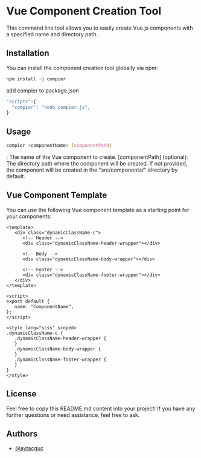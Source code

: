 # Vue Component Creation Tool

This command line tool allows you to easily create Vue.js components with a specified name and directory path.

## Installation

You can install the component creation tool globally via npm:

```bash
npm install -g compier

```

add compier to package.json

```js
"scripts":{
  "compier": "node compier.js",
}
```

## Usage

```bash
compier <componentName> [componentPath]
```

<componentName>: The name of the Vue component to create.
[componentPath] (optional): The directory path where the component will be created. If not provided, the component will be created in the "src/components/" directory by default.

## Vue Component Template

You can use the following Vue component template as a starting point for your components:

```vue
<template>
   <div class="dynamicClassName-c">
      <!-- Header -->
      <div class="dynamicClassName-header-wrapper"></div>

      <!-- Body -->
      <div class="dynamicClassName-body-wrapper"></div>

      <!-- Footer -->
      <div class="dynamicClassName-footer-wrapper"></div>
   </div>
</template>

<script>
export default {
   name: "ComponentName",
};
</script>

<style lang="scss" scoped>
.dynamicClassName-c {
   .dynamicClassName-header-wrapper {
   }
   .dynamicClassName-body-wrapper {
   }
   .dynamicClassName-footer-wrapper {
   }
}
</style>
```

## License

Feel free to copy this README.md content into your project! If you have any further questions or need assistance, feel free to ask.

## Authors

-  [@aytacguc](https://www.github.com/aytacguc)
